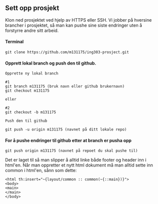 ## Sett opp prosjekt

Klon ned prosjektet ved hjelp av HTTPS eller SSH. 
Vi jobber på hversine brancher i prosjektet, så man kan pushe sine siste endringer uten å forstyrre andre sitt arbeid.

#### Terminal
```
git clone https://github.com/m131175/ing303-prosject.git
```

#### Opprett lokal branch og push den til github. 
```
Opprette ny lokal branch

#1
git branch m131175 (bruk navn eller github brukernavn)
git checkout m131175

eller

#2
git checkout -b m131175

Push den til github

git push -u origin m131175 (navnet på ditt lokale repo)
```

#### For å pushe endringer til github etter at branch er pusha opp
```
git push origin m131175 (navnet på repoet du skal pushe til)
```

Det er laget til så man slipper å alltid linke både footer og header inn i html'en. Når man oppretter et nytt html
dokument må man alltid sette inn common i html'en, sånn som dette:
```
<html th:insert="~{layout/common :: common(~{::main})}">
<body>
<main>
</main>
</body>
```